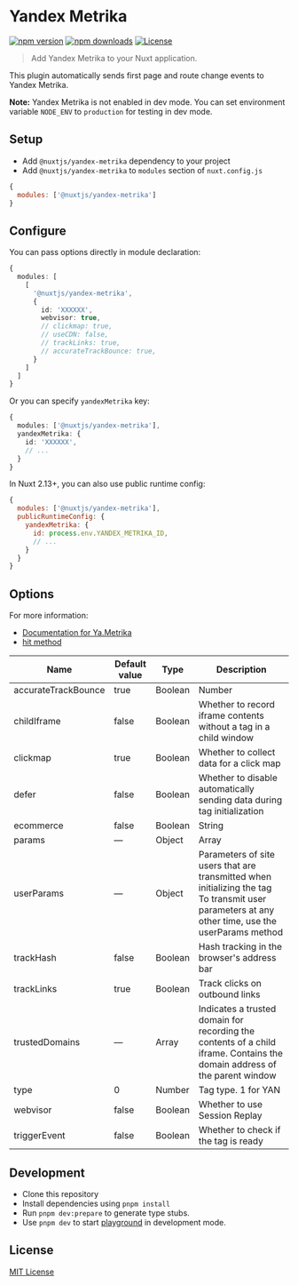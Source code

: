 # Yandex Metrika
[![npm version][npm-version-src]][npm-version-href]
[![npm downloads][npm-downloads-src]][npm-downloads-href]
[![License][license-src]][license-href]

> Add Yandex Metrika to your Nuxt application.

This plugin automatically sends first page and route change events to Yandex Metrika.

**Note:** Yandex Metrika is not enabled in dev mode.
You can set environment variable `NODE_ENV` to `production` for testing in dev mode.

## Setup

- Add `@nuxtjs/yandex-metrika` dependency to your project
- Add `@nuxtjs/yandex-metrika` to `modules` section of `nuxt.config.js`

```js
{
  modules: ['@nuxtjs/yandex-metrika']
}
```

## Configure

You can pass options directly in module declaration:

```ts
{
  modules: [
    [
      '@nuxtjs/yandex-metrika',
      {
        id: 'XXXXXX',
        webvisor: true,
        // clickmap: true,
        // useCDN: false,
        // trackLinks: true,
        // accurateTrackBounce: true,
      }
    ]
  ]
}
```

Or you can specify `yandexMetrika` key:

```ts
{
  modules: ['@nuxtjs/yandex-metrika'],
  yandexMetrika: {
    id: 'XXXXXX',
    // ...
  }
}
```

In Nuxt 2.13+, you can also use public runtime config:

```js
{
  modules: ['@nuxtjs/yandex-metrika'],
  publicRuntimeConfig: {
    yandexMetrika: {
      id: process.env.YANDEX_METRIKA_ID,
      // ...
    }
  }
}
```

## Options

For more information:
- [Documentation for Ya.Metrika](https://yandex.com/support/metrica/code/counter-initialize.html)
- [hit method](https://yandex.com/support/metrica/objects/hit.html)

| Name                | Default value | Type    | Description                                                                                                                                      |
|---------------------|---------------|---------|--------------------------------------------------------------------------------------------------------------------------------------------------|
| accurateTrackBounce | true          | Boolean | Number                                                                                                                                           |Accurate bounce rate The parameter can accept these values:  true — Enable the accurate bounce rate, with a non-bounce event registered after 15000 ms (15 s). false — Don't enable the accurate bounce rate. <N> (integer) — Enable the accurate bounce rate. Non-bounce events are recorded after <N> ms.|
| childIframe         | false         | Boolean | Whether to record iframe contents without a tag in a child window                                                                                |
| clickmap            | true          | Boolean | Whether to collect data for a click map                                                                                                          |
| defer               | false         | Boolean | Whether to disable automatically sending data during tag initialization                                                                          |
| ecommerce           | false         | Boolean | String                                                                                                                                           | Array|Collect data for e-commerce — Ecommerce.  true — Enable e-commerce data collection. Data is transmitted via a JavaScript array named dataLayer in the global namespace (window.dataLayer) false — Disable Ecommerce data collection. <objectName> (String) — Enable Ecommerce data collection. Data is transmitted via a JavaScript array named <objectName> in the global namespace (window.<objectName>) <array> (Array) — Enable Ecommerce data collection. Data is transmitted via a JavaScript <array>|
| params              | —             | Object  | Array                                                                                                                                            |Session parameters transmitted during tag initialization To transmit session parameters at any other time, use the params method|
| userParams          | —             | Object  | Parameters of site users that are transmitted when initializing the tag To transmit user parameters at any other time, use the userParams method |
| trackHash           | false         | Boolean | Hash tracking in the browser's address bar                                                                                                       |
| trackLinks          | true          | Boolean | Track clicks on outbound links                                                                                                                   |
| trustedDomains      | —             | Array   | Indicates a trusted domain for recording the contents of a child iframe. Contains the domain address of the parent window                        |
| type                | 0             | Number  | Tag type. 1 for YAN                                                                                                                              |
| webvisor            | false         | Boolean | Whether to use Session Replay                                                                                                                    |
| triggerEvent        | false         | Boolean | Whether to check if the tag is ready                                                                                                             |

## Development

- Clone this repository
- Install dependencies using `pnpm install`
- Run `pnpm dev:prepare` to generate type stubs.
- Use `pnpm dev` to start [playground](./playground) in development mode.

## License

[MIT License](./LICENSE)

<!-- Badges -->
[npm-version-src]: https://img.shields.io/npm/v/@nuxtjs/yandex-metrika/latest.svg?style=flat-square
[npm-version-href]: https://npmjs.com/package/@nuxtjs/yandex-metrika

[npm-downloads-src]: https://img.shields.io/npm/dt/@nuxtjs/yandex-metrika.svg?style=flat-square
[npm-downloads-href]: https://npmjs.com/package/@nuxtjs/yandex-metrika

[license-src]: https://img.shields.io/npm/l/@nuxtjs/yandex-metrika.svg?style=flat-square
[license-href]: https://npmjs.com/package/@nuxtjs/yandex-metrika
